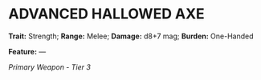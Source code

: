 ﻿---
tags:
  - Item
  - Weapon
name: 'ADVANCED HALLOWED AXE'
trait: 'Strength'
range: 'Melee'
damage: 'd8+7 mag'
burden: 'One-Handed'
feat_name: 
feat_text: 
primary_or_secondary: 'Primary Weapon'
tier: 3
---

# ADVANCED HALLOWED AXE

**Trait:** Strength; **Range:** Melee; **Damage:** d8+7 mag; **Burden:** One-Handed

**Feature:** —

*Primary Weapon - Tier 3*
